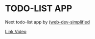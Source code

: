 # TODO-LIST APP

Next todo-list app by ([web-dev-simplified](https://www.youtube.com/@WebDevSimplified/)

[Link Video](https://youtu.be/NgayZAuTgwM?si=NSkdQViskikyJEDa)
